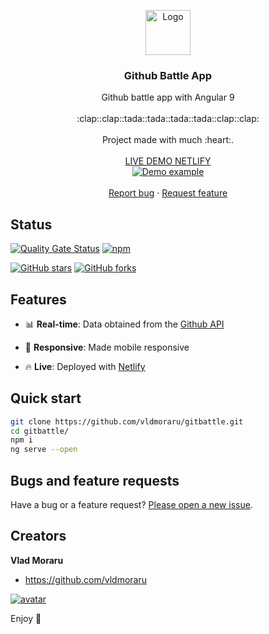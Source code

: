 <p align="center">
  <a href="https://angular.io/">
    <img src="https://upload.wikimedia.org/wikipedia/commons/thumb/c/cf/Angular_full_color_logo.svg/240px-Angular_full_color_logo.svg.png" alt="Logo" width=72 height=72>
  </a>

  <h3 align="center">Github Battle App</h3>

  <p align="center">
    Github battle app with Angular 9
    <br>
    <br>
    :clap::clap::tada::tada::tada::tada::clap::clap:
    <br>
    <br>
    Project made with much :heart:.
    <br>
    <br>
    <a href="https://gitbattleangular.netlify.app/">LIVE DEMO NETLIFY</a>
    <br>
    <a href="https://gitbattleangular.netlify.app/">
      <img src="https://media.giphy.com/media/j3KWRBuEXfva8KzCKi/giphy.gif" alt="Demo example"/>
    </a>
    <br>
    <br>
    <a href="https://github.com/vldmoraru/gitbattle/issues/new">Report bug</a>
    ·
    <a href="https://github.com/vldmoraru/gitbattle/issues/new">Request feature</a>
  </p>
</p>

## Status

[![Quality Gate Status](https://sonarcloud.io/api/project_badges/measure?project=vladmorraru_gitbattle-v9&metric=alert_status)](https://sonarcloud.io/dashboard?id=vladmorraru_gitbattle-v9)
[![npm](https://img.shields.io/badge/demo-online-brightgreen.svg)](https://gitbattleangular.netlify.app/)

[![GitHub stars](https://img.shields.io/github/stars/vldmoraru/gitbattle.svg?style=social&label=Star)](https://github.com/vldmoraru/gitbattle/stargazers)
[![GitHub forks](https://img.shields.io/github/forks/vldmoraru/gitbattle.svg?style=social&label=Fork)](https://github.com/vldmoraru/gitbattle/fork)

## Features

* 📊 __Real-time__: Data obtained from the [Github API](https://developer.github.com/v3/)

* 📱 __Responsive__: Made mobile responsive

* 🔥 __Live__: Deployed with [Netlify](https://netlify.com/)

## Quick start

 ```bash
 git clone https://github.com/vldmoraru/gitbattle.git
 cd gitbattle/
 npm i
 ng serve --open
 ```

## Bugs and feature requests

Have a bug or a feature request? [Please open a new issue](https://github.com/vldmoraru/gitbattle/issues/new).

## Creators

**Vlad Moraru**

- <https://github.com/vldmoraru>

<a href="https://github.com/vladmoraru" target="_blank"><img src="https://media.giphy.com/media/j3iAl8ayoNtSXubIMB/giphy.gif" border="0" alt="avatar"></a>

Enjoy :metal:
